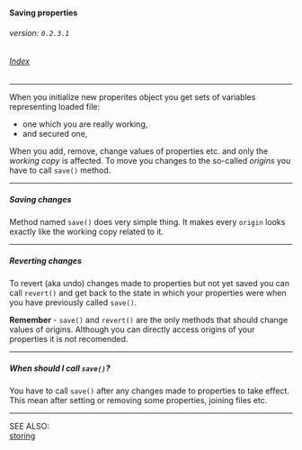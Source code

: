 #### Saving properties
###### _version: `0.2.3.1`_

###### [Index](index.mdown)
----


When you initialize new properites object you get sets of variables representing loaded file:

*   one which you are really working,
*   and secured one,

When you add, remove, change values of properties etc. and only the _working copy_ is affected. To move you changes to the so-called 
_origins_ you have to call `save()` method.

----

##### Saving changes

Method named `save()` does very simple thing. It makes every `origin` looks exactly like the working copy related to it.

----

##### Reverting changes

To revert (aka undo) changes made to properties but not yet saved you can call `revert()` and get back to the state in which your properties were 
when you have previously called `save()`.


**Remember** - `save()` and `revert()` are the only methods that should change values of origins. 
Although you can directly access origins of your properties it is not recomended.


----

##### When should I call `save()`?

You have to call `save()` after any changes made to properties to take effect. This mean after setting or removing some properties, 
joining files etc.


----

SEE ALSO:  
[storing](storing.mdown)